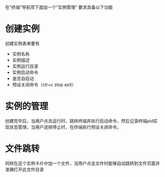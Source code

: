 在“终端”导航项下面加一个“实例管理” 要求具备以下功能
# 创建实例
创建实例表单要有
- 实例名称
- 实例描述
- 实例运行目录
- 实例启动命令
- 是否自启动
- 预设关闭命令（ctr+c stop exit）

# 实例的管理
创建完毕后，当用户点击运行时，跳转终端并执行启动命令，然后记录终端pid实现状态管理，当用户选择停止时，在终端执行预设关闭命令。
# 文件跳转
同样在这个实例卡片中加一个文件，当用户点击文件时能够自动跳转到文件页面并准确打开此文件目录